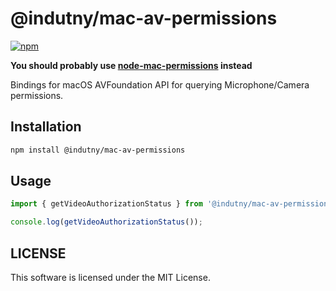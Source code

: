 # @indutny/mac-av-permissions

[![npm](https://img.shields.io/npm/v/@indutny/mac-av-permissions)](https://www.npmjs.com/package/@indutny/mac-av-permissions)

**You should probably use [node-mac-permissions](https://github.com/codebytere/node-mac-permissions) instead**

Bindings for macOS AVFoundation API for querying Microphone/Camera permissions.

## Installation

```sh
npm install @indutny/mac-av-permissions
```

## Usage

```js
import { getVideoAuthorizationStatus } from '@indutny/mac-av-permissions';

console.log(getVideoAuthorizationStatus());
```

## LICENSE

This software is licensed under the MIT License.
